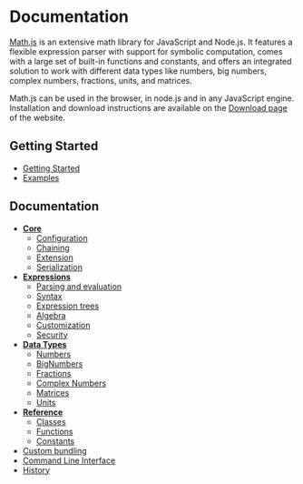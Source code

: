 # Documentation

[Math.js](http://mathjs.org) is an extensive math library for JavaScript and Node.js. It features a flexible expression parser with support for symbolic computation, comes with a large set of built-in functions and constants, and offers an integrated solution to work with different data types like numbers, big numbers, complex numbers, fractions, units, and matrices.

Math.js can be used in the browser, in node.js and in any JavaScript engine. Installation and download instructions are available on the [Download page](http://mathjs.org/download.html) of the website.

## Getting Started

- [Getting Started](getting_started.md)
- [Examples](http://mathjs.org/examples/index.html)

## Documentation

- **[Core](core/index.md)**
  - [Configuration](core/configuration.md)
  - [Chaining](core/chaining.md)
  - [Extension](core/extension.md)
  - [Serialization](core/serialization.md)
- **[Expressions](expressions/index.md)**
  - [Parsing and evaluation](expressions/parsing.md)
  - [Syntax](expressions/syntax.md)
  - [Expression trees](expressions/expression_trees.md)
  - [Algebra](expressions/algebra.md)
  - [Customization](expressions/customization.md)
  - [Security](expressions/security.md)
- **[Data Types](datatypes/index.md)**
  - [Numbers](datatypes/numbers.md)
  - [BigNumbers](datatypes/bignumbers.md)
  - [Fractions](datatypes/fractions.md)
  - [Complex Numbers](datatypes/complex_numbers.md)
  - [Matrices](datatypes/matrices.md)
  - [Units](datatypes/units.md)
- **[Reference](reference/index.md)**
  - [Classes](reference/classes.md)
  - [Functions](reference/functions.md)
  - [Constants](reference/constants.md)
- [Custom bundling](custom_bundling.md)
- [Command Line Interface](command_line_interface.md)
- [History](../HISTORY.md)

